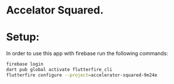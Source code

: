 # Accelator Squared.

# Setup:
In order to use this app with firebase run the following commands:
```bash
firebase login
dart pub global activate flutterfire_cli
flutterfire configure --project=accelerator-squared-9e24e
```